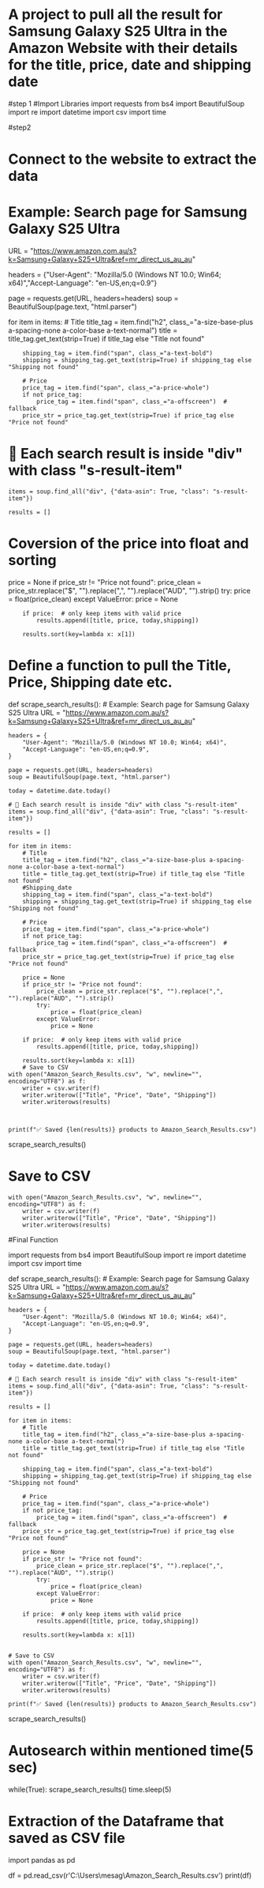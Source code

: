 # A project to pull all the result for Samsung Galaxy S25 Ultra in the Amazon Website with their details for the title, price, date and shipping date
#step 1
#Import Libraries
import requests
from bs4 import BeautifulSoup
import re
import datetime
import csv
import time

#step2
# Connect to the website to extract the data
# Example: Search page for Samsung Galaxy S25 Ultra

URL = "https://www.amazon.com.au/s?k=Samsung+Galaxy+S25+Ultra&ref=mr_direct_us_au_au"

headers = {"User-Agent": "Mozilla/5.0 (Windows NT 10.0; Win64; x64)","Accept-Language": "en-US,en;q=0.9"}

page = requests.get(URL, headers=headers)
soup = BeautifulSoup(page.text, "html.parser")

 for item in items:
        # Title
        title_tag = item.find("h2", class_="a-size-base-plus a-spacing-none a-color-base a-text-normal")
        title = title_tag.get_text(strip=True) if title_tag else "Title not found"
        
        shipping_tag = item.find("span", class_="a-text-bold")
        shipping = shipping_tag.get_text(strip=True) if shipping_tag else "Shipping not found"

        # Price
        price_tag = item.find("span", class_="a-price-whole")
        if not price_tag:
            price_tag = item.find("span", class_="a-offscreen")  # fallback
        price_str = price_tag.get_text(strip=True) if price_tag else "Price not found"

        
 # 🔹 Each search result is inside "div" with class "s-result-item"
    items = soup.find_all("div", {"data-asin": True, "class": "s-result-item"})

    results = []


  # Coversion of the price into float and sorting
price = None
        if price_str != "Price not found":
            price_clean = price_str.replace("$", "").replace(",", "").replace("AUD", "").strip()
            try:
                price = float(price_clean)
            except ValueError:
                price = None

        if price:  # only keep items with valid price
            results.append([title, price, today,shipping])

        results.sort(key=lambda x: x[1])


   # Define a function to pull the Title, Price, Shipping date etc.


def scrape_search_results():
    # Example: Search page for Samsung Galaxy S25 Ultra
    URL = "https://www.amazon.com.au/s?k=Samsung+Galaxy+S25+Ultra&ref=mr_direct_us_au_au"

    headers = {
        "User-Agent": "Mozilla/5.0 (Windows NT 10.0; Win64; x64)",
        "Accept-Language": "en-US,en;q=0.9",
    }

    page = requests.get(URL, headers=headers)
    soup = BeautifulSoup(page.text, "html.parser")

    today = datetime.date.today()

    # 🔹 Each search result is inside "div" with class "s-result-item"
    items = soup.find_all("div", {"data-asin": True, "class": "s-result-item"})

    results = []

    for item in items:
        # Title
        title_tag = item.find("h2", class_="a-size-base-plus a-spacing-none a-color-base a-text-normal")
        title = title_tag.get_text(strip=True) if title_tag else "Title not found"
        #Shipping_date
        shipping_tag = item.find("span", class_="a-text-bold")
        shipping = shipping_tag.get_text(strip=True) if shipping_tag else "Shipping not found"

        # Price
        price_tag = item.find("span", class_="a-price-whole")
        if not price_tag:
            price_tag = item.find("span", class_="a-offscreen")  # fallback
        price_str = price_tag.get_text(strip=True) if price_tag else "Price not found"

        price = None
        if price_str != "Price not found":
            price_clean = price_str.replace("$", "").replace(",", "").replace("AUD", "").strip()
            try:
                price = float(price_clean)
            except ValueError:
                price = None

        if price:  # only keep items with valid price
            results.append([title, price, today,shipping])

        results.sort(key=lambda x: x[1])
        # Save to CSV
    with open("Amazon_Search_Results.csv", "w", newline="", encoding="UTF8") as f:
        writer = csv.writer(f)
        writer.writerow(["Title", "Price", "Date", "Shipping"])
        writer.writerows(results)



    print(f"✅ Saved {len(results)} products to Amazon_Search_Results.csv")

scrape_search_results()


 # Save to CSV
    with open("Amazon_Search_Results.csv", "w", newline="", encoding="UTF8") as f:
        writer = csv.writer(f)
        writer.writerow(["Title", "Price", "Date", "Shipping"])
        writer.writerows(results)



#Final Function

import requests
from bs4 import BeautifulSoup
import re
import datetime
import csv
import time

def scrape_search_results():
    # Example: Search page for Samsung Galaxy S25 Ultra
    URL = "https://www.amazon.com.au/s?k=Samsung+Galaxy+S25+Ultra&ref=mr_direct_us_au_au"

    headers = {
        "User-Agent": "Mozilla/5.0 (Windows NT 10.0; Win64; x64)",
        "Accept-Language": "en-US,en;q=0.9",
    }

    page = requests.get(URL, headers=headers)
    soup = BeautifulSoup(page.text, "html.parser")

    today = datetime.date.today()

    # 🔹 Each search result is inside "div" with class "s-result-item"
    items = soup.find_all("div", {"data-asin": True, "class": "s-result-item"})

    results = []

    for item in items:
        # Title
        title_tag = item.find("h2", class_="a-size-base-plus a-spacing-none a-color-base a-text-normal")
        title = title_tag.get_text(strip=True) if title_tag else "Title not found"
        
        shipping_tag = item.find("span", class_="a-text-bold")
        shipping = shipping_tag.get_text(strip=True) if shipping_tag else "Shipping not found"

        # Price
        price_tag = item.find("span", class_="a-price-whole")
        if not price_tag:
            price_tag = item.find("span", class_="a-offscreen")  # fallback
        price_str = price_tag.get_text(strip=True) if price_tag else "Price not found"

        price = None
        if price_str != "Price not found":
            price_clean = price_str.replace("$", "").replace(",", "").replace("AUD", "").strip()
            try:
                price = float(price_clean)
            except ValueError:
                price = None

        if price:  # only keep items with valid price
            results.append([title, price, today,shipping])

        results.sort(key=lambda x: x[1])


    # Save to CSV
    with open("Amazon_Search_Results.csv", "w", newline="", encoding="UTF8") as f:
        writer = csv.writer(f)
        writer.writerow(["Title", "Price", "Date", "Shipping"])
        writer.writerows(results)

    print(f"✅ Saved {len(results)} products to Amazon_Search_Results.csv")

scrape_search_results()


# Autosearch within mentioned time(5 sec)
while(True):
    scrape_search_results()
    time.sleep(5)

# Extraction of the Dataframe that saved as CSV file
import pandas as pd

df = pd.read_csv(r'C:\Users\mesag\Amazon_Search_Results.csv')
print(df)    



